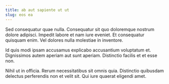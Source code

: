 ```yaml
---
title: ab aut sapiente ut ut
slug: eos ea
---
```


Sed consequatur quae nulla. Consequatur sit quo doloremque nostrum dolore adipisci. Impedit labore et nam iure eveniet. Et consequatur quisquam enim. Vel dolores nulla molestiae in inventore.

Id quis modi ipsam accusamus explicabo accusantium voluptatum et. Dignissimos autem aperiam aut sunt aperiam. Distinctio facilis et et esse non.

Nihil ut in officia. Rerum necessitatibus sit omnis quia. Distinctio quibusdam delectus perferendis non et velit sit. Qui iure quaerat eligendi amet.
